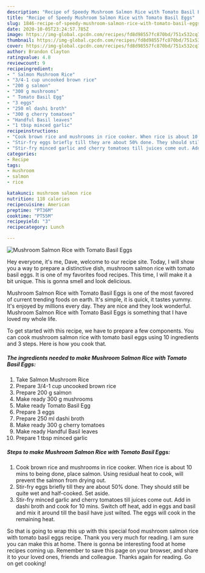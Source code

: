 ```yaml
---
description: "Recipe of Speedy Mushroom Salmon Rice with Tomato Basil Eggs"
title: "Recipe of Speedy Mushroom Salmon Rice with Tomato Basil Eggs"
slug: 1846-recipe-of-speedy-mushroom-salmon-rice-with-tomato-basil-eggs
date: 2020-10-05T23:24:57.785Z
image: https://img-global.cpcdn.com/recipes/fd8d98557fc870bd/751x532cq70/mushroom-salmon-rice-with-tomato-basil-eggs-recipe-main-photo.jpg
thumbnail: https://img-global.cpcdn.com/recipes/fd8d98557fc870bd/751x532cq70/mushroom-salmon-rice-with-tomato-basil-eggs-recipe-main-photo.jpg
cover: https://img-global.cpcdn.com/recipes/fd8d98557fc870bd/751x532cq70/mushroom-salmon-rice-with-tomato-basil-eggs-recipe-main-photo.jpg
author: Brandon Clayton
ratingvalue: 4.8
reviewcount: 9
recipeingredient:
- " Salmon Mushroom Rice"
- "3/4-1 cup uncooked brown rice"
- "200 g salmon"
- "300 g mushrooms"
- " Tomato Basil Egg"
- "3 eggs"
- "250 ml dashi broth"
- "300 g cherry tomatoes"
- "Handful Basil leaves"
- "1 tbsp minced garlic"
recipeinstructions:
- "Cook brown rice and mushrooms in rice cooker. When rice is about 10 mins to being done, place salmon. Using residual heat to cook, will prevent the salmon from drying out."
- "Stir-fry eggs briefly till they are about 50% done. They should still be quite wet and half-cooked. Set aside."
- "Stir-fry minced garlic and cherry tomatoes till juices come out. Add in dashi broth and cook for 10 mins. Switch off heat, add in eggs and basil and mix it around till the basil have just wilted. The eggs will cook in the remaining heat."
categories:
- Recipe
tags:
- mushroom
- salmon
- rice

katakunci: mushroom salmon rice 
nutrition: 118 calories
recipecuisine: American
preptime: "PT36M"
cooktime: "PT55M"
recipeyield: "3"
recipecategory: Lunch

---
```



![Mushroom Salmon Rice with Tomato Basil Eggs](https://img-global.cpcdn.com/recipes/fd8d98557fc870bd/751x532cq70/mushroom-salmon-rice-with-tomato-basil-eggs-recipe-main-photo.jpg)

Hey everyone, it's me, Dave, welcome to our recipe site. Today, I will show you a way to prepare a distinctive dish, mushroom salmon rice with tomato basil eggs. It is one of my favorites food recipes. This time, I will make it a bit unique. This is gonna smell and look delicious.



Mushroom Salmon Rice with Tomato Basil Eggs is one of the most favored of current trending foods on earth. It's simple, it is quick, it tastes yummy. It's enjoyed by millions every day. They are nice and they look wonderful. Mushroom Salmon Rice with Tomato Basil Eggs is something that I have loved my whole life.


To get started with this recipe, we have to prepare a few components. You can cook mushroom salmon rice with tomato basil eggs using 10 ingredients and 3 steps. Here is how you cook that.

<!--inarticleads1-->

##### The ingredients needed to make Mushroom Salmon Rice with Tomato Basil Eggs:

1. Take  Salmon Mushroom Rice
1. Prepare 3/4-1 cup uncooked brown rice
1. Prepare 200 g salmon
1. Make ready 300 g mushrooms
1. Make ready  Tomato Basil Egg
1. Prepare 3 eggs
1. Prepare 250 ml dashi broth
1. Make ready 300 g cherry tomatoes
1. Make ready Handful Basil leaves
1. Prepare 1 tbsp minced garlic




<!--inarticleads2-->

##### Steps to make Mushroom Salmon Rice with Tomato Basil Eggs:

1. Cook brown rice and mushrooms in rice cooker. When rice is about 10 mins to being done, place salmon. Using residual heat to cook, will prevent the salmon from drying out.
1. Stir-fry eggs briefly till they are about 50% done. They should still be quite wet and half-cooked. Set aside.
1. Stir-fry minced garlic and cherry tomatoes till juices come out. Add in dashi broth and cook for 10 mins. Switch off heat, add in eggs and basil and mix it around till the basil have just wilted. The eggs will cook in the remaining heat.




So that is going to wrap this up with this special food mushroom salmon rice with tomato basil eggs recipe. Thank you very much for reading. I am sure you can make this at home. There is gonna be interesting food at home recipes coming up. Remember to save this page on your browser, and share it to your loved ones, friends and colleague. Thanks again for reading. Go on get cooking!
